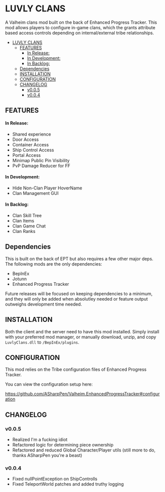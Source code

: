 ﻿# LUVLY CLANS
A Valheim clans mod built on the back of Enhanced Progress Tracker. This mod allows players to configure in-game clans, which the grants attribute based access controls depending on internal/external tribe relationships.

- [LUVLY CLANS](#luvly-clans)
  - [FEATURES](#features)
      - [In Release:](#in-release)
      - [In Development:](#in-development)
      - [In Backlog:](#in-backlog)
  - [Dependencies](#dependencies)
  - [INSTALLATION](#installation)
  - [CONFIGURATION](#configuration)
  - [CHANGELOG](#changelog)
    - [v0.0.5](#v005)
    - [v0.0.4](#v004)


## FEATURES
#### In Release:
- Shared experience
- Door Access
- Container Access
- Ship Control Access
- Portal Access
- Minimap Public Pin Visibility
- PvP Damage Reducer for FF


#### In Development:
- Hide Non-Clan Player HoverName
- Clan Management GUI


#### In Backlog:
- Clan Skill Tree
- Clan Items
- Clan Game Chat
- Clan Ranks


## Dependencies
This is built on the back of EPT but also requires a few other major deps. The following mods are the only dependencies:
- BepInEx
- Jotunn
- Enhanced Progress Tracker

Future releases will be focused on keeping dependencies to a minimum, and they will only be added when absolutley needed or feature output outweighs development time needed.


## INSTALLATION
Both the client and the server need to have this mod installed. Simply install with your preferred mod manager, or manually download, unzip, and copy `LuvlyClans.dll` to `/BepInEx/plugins`.


## CONFIGURATION
This mod relies on the Tribe configuration files of Enhanced Progress Tracker.

You can view the configuration setup here:

https://github.com/ASharpPen/Valheim.EnhancedProgressTracker#configuration

## CHANGELOG

### v0.0.5
- Realized I'm a fucking idiot
- Refactored logic for determining piece ownership
- Refactored and reduced Global Character/Player utils (still more to do, thanks ASharpPen you're a beast)
### v0.0.4
- Fixed nullPointException on ShipControlls
- Fixed TeleportWorld patches and added truthy logging
